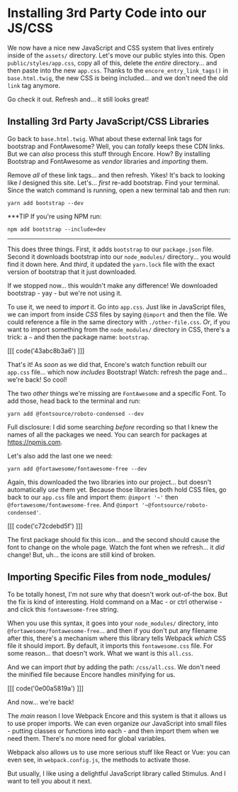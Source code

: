 # Installing 3rd Party Code into our JS/CSS

We now have a nice new JavaScript and CSS system that lives entirely inside of the
`assets/` directory. Let's move our public styles into this. Open
`public/styles/app.css`, copy all of this, delete the *entire* directory... and
then paste into the new `app.css`. Thanks to the `encore_entry_link_tags()` in
`base.html.twig`, the new CSS *is* being included... and we don't need the old
`link` tag anymore.

Go check it out. Refresh and... it still looks great!

## Installing 3rd Party JavaScript/CSS Libraries

Go back to `base.html.twig`. What about these external link tags for bootstrap
and FontAwesome? Well, you can *totally* keeps these CDN links. But we can
*also* process this stuff through Encore. How? By installing Bootstrap and
FontAwesome as *vendor* libraries and *importing* them.

Remove *all* of these link tags... and then refresh. Yikes! It's back to looking
like *I* designed this site. Let's... *first* re-add bootstrap. Find your terminal.
Since the watch command is running, open a new terminal tab and then run:

```terminal
yarn add bootstrap --dev
```

***TIP
If you're using NPM run:

```terminal
npm add bootstrap --include=dev
```
***

This does three things. First, it adds `bootstrap` to our `package.json` file. Second
it downloads bootstrap into our `node_modules/` directory... you would find it down
here. And *third*, it updated the `yarn.lock` file with the exact version of bootstrap
that it just downloaded.

If we stopped now... this wouldn't make any difference! We downloaded bootstrap -
yay - but we're not using it.

To use it, we need to *import* it. Go into `app.css`. Just like in JavaScript files,
we can import from inside *CSS* files by saying `@import` and then the file. We could
reference a file in the same directory with `./other-file.css`. *Or*, if you want
to import something from the `node_modules/` directory in CSS, there's a trick:
a `~` and then the package name: `bootstrap`.

[[[ code('43abc8b3a6') ]]]

That's it! As *soon* as we did that, Encore's watch function rebuilt our `app.css`
file... which now *includes* Bootstrap! Watch: refresh the page and... we're back!
So cool!

The two *other* things we're missing are `FontAwesome` and a specific Font. To add
those, head back to the terminal and run:

```terminal
yarn add @fontsource/roboto-condensed --dev
```

Full disclosure: I did some searching *before* recording so that I knew the names
of all the packages we need. You can search for packages at https://npmjs.com.

Let's also add the last one we need:

```terminal
yarn add @fortawesome/fontawesome-free --dev
```

Again, this downloaded the two libraries into our project... but doesn't automatically
*use* them yet. Because those libraries both hold CSS files, go back to our
`app.css` file and import them: `@import '~'` then `@fortawesome/fontawesome-free`.
And `@import '~@fontsource/roboto-condensed'`.

[[[ code('c72cdebd5f') ]]]

The first package should fix this icon... and the second should cause the font to
change on the whole page. Watch the font when we refresh... it *did* change! But,
uh... the icons are still kind of broken.

## Importing Specific Files from node_modules/

To be totally honest, I'm not sure why that doesn't work out-of-the box. But the
fix is kind of interesting. Hold command on a Mac - or ctrl otherwise - and
click this `fontawesome-free` string.

When you use this syntax, it goes into your `node_modules/` directory, into
`@fortawesome/fontawesome-free`... and then if you don't put any filename after this,
there's a mechanism where this library tells Webpack *which* CSS file it should
import. By default, it imports this `fontawesome.css` file. For some reason... that
doesn't work. What we want is this `all.css`.

And we can import *that* by adding the path: `/css/all.css`. We don't need the
minified file because Encore handles minifying for us.

[[[ code('0e00a5819a') ]]]

And now... we're back!

The *main* reason I love Webpack Encore and this system is that it allows us to
use proper imports. We can even organize *our* JavaScript into small files - putting
classes or functions into each - and then import them when we need them. There's no
more need for global variables.

Webpack also allows us to use more serious stuff like React or Vue: you can even
see, in `webpack.config.js`, the methods to activate those.

But usually, I like using a delightful JavaScript library called Stimulus. And I
want to tell you about it next.
